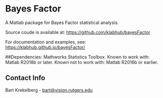 # Bayes Factor
A Matlab package for Bayes Factor statistical analysis.

Source coude is available at:
https://github.com/klabhub/bayesFactor

For documentation and examples, see:
https://klabhub.github.io/bayesFactor/

##Dependencies:
Mathworks Statistics Toolbox.
Known to work with: Matlab R2018b or later.
Known not to work with: Matlab R2016b or earlier.


## Contact Info
Bart Krekelberg - bart@vision.rutgers.edu

